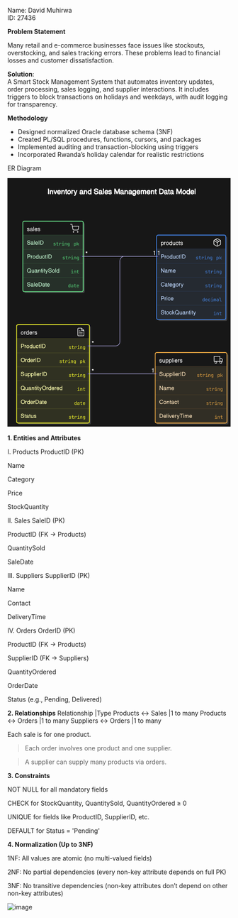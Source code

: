 Name: David  Muhirwa  
ID: 27436  

**Problem Statement**  

Many retail and e-commerce businesses face issues like stockouts, overstocking, and sales tracking errors. These problems lead to financial losses and customer dissatisfaction.  

**Solution**:  
A Smart Stock Management System that automates inventory updates, order processing, sales logging, and supplier interactions. It includes triggers to block transactions on  holidays and weekdays, with audit logging for transparency.



**Methodology**  

- Designed normalized Oracle database schema (3NF)
- Created PL/SQL procedures, functions, cursors, and packages
- Implemented auditing and transaction-blocking using triggers
- Incorporated Rwanda’s holiday calendar for realistic restrictions


ER Diagram  


![image alt](https://github.com/Daveeeid/Mon_27436_SmartStockMS/blob/main/ER%20Diagram%20phase%20III.png?raw=true)  

**1. Entities and Attributes**

I. Products
ProductID (PK)

Name

Category

Price

StockQuantity

II. Sales
SaleID (PK)

ProductID (FK → Products)

QuantitySold

SaleDate

III. Suppliers
SupplierID (PK)

Name

Contact

DeliveryTime

IV. Orders
OrderID (PK)

ProductID (FK → Products)

SupplierID (FK → Suppliers)

QuantityOrdered

OrderDate

Status (e.g., Pending, Delivered)

**2. Relationships**
Relationship	        |Type
Products ↔ Sales	|1 to many
Products ↔ Orders	|1 to many
Suppliers ↔ Orders	|1 to many

Each sale is for one product.

>Each order involves one product and one supplier.

>A supplier can supply many products via orders.

**3. Constraints**

NOT NULL for all mandatory fields

CHECK for StockQuantity, QuantitySold, QuantityOrdered ≥ 0

UNIQUE for fields like ProductID, SupplierID, etc.

DEFAULT for Status = 'Pending'

**4. Normalization (Up to 3NF)**

1NF: All values are atomic (no multi-valued fields) 

2NF: No partial dependencies (every non-key attribute depends on full PK) 

3NF: No transitive dependencies (non-key attributes don’t depend on other non-key attributes) 


![image](https://github.com/user-attachments/assets/cc2fa97d-8f5f-4cfe-ad7b-95c8a6f51065)


